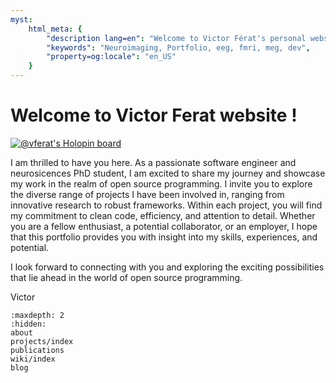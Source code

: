 ```yaml
---
myst:
    html_meta: {
        "description lang=en": "Welcome to Victor Férat's personal website. Explore my work, interests as well as programming and neuroimaging tutorials.",
        "keywords": "Neuroimaging, Portfolio, eeg, fmri, meg, dev",
        "property=og:locale": "en_US"
    }
---
```


# Welcome to Victor Ferat website !


[![@vferat's Holopin board](https://holopin.me/vferat)](https://holopin.io/@vferat)


I am thrilled to have you here. As a passionate software engineer and neurosicences PhD student, I am excited to share my journey and showcase my work in the realm of open source programming. I invite you to explore the diverse range of projects I have been involved in, ranging from innovative research to robust frameworks. Within each project, you will find my commitment to clean code, efficiency, and attention to detail.
Whether you are a fellow enthusiast, a potential collaborator, or an employer, I hope that this portfolio provides you with insight into my skills, experiences, and potential.

I look forward to connecting with you and exploring the exciting possibilities that lie ahead in the world of open source programming.

Victor

```{toctree}
:maxdepth: 2
:hidden:
about
projects/index
publications
wiki/index
blog
```
